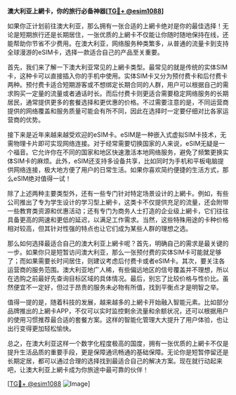 **澳大利亚上網卡，你的旅行必备神器[[TG💪+ @esim1088](https://t.me/s/esim1088)]**

如果你正计划前往澳大利亚，那么拥有一张合适的上網卡绝对是你的最佳选择！无论是短期旅行还是长期居住，一张优质的上網卡不仅能让你随时随地保持在线，还能帮助你节省不少费用。在澳大利亚，网络服务种类繁多，从普通的流量卡到支持全球漫游的eSIM卡，选择一款适合自己的产品至关重要。

首先，我们来了解一下澳大利亚常见的上網卡类型。最常见的就是传统的实体SIM卡，这种卡可以直接插入你的手机中使用。实体SIM卡又分为预付费卡和后付费卡两种。预付费卡适合短期游客或不想绑定长期合同的人群，用户可以根据自己的需求购买一定量的流量或者通话时长。而后付费卡则更适合需要稳定网络服务的长期居民，通常提供更多的套餐选择和更优惠的价格。不过需要注意的是，不同运营商提供的网络覆盖和服务质量可能会有所不同，因此在选择时一定要仔细对比各家运营商的优势。

接下来是近年来越来越受欢迎的eSIM卡。eSIM是一种嵌入式虚拟SIM卡技术，无需物理卡片即可实现网络连接。对于经常需要切换国家的人来说，eSIM无疑是一个福音。它允许你在不同的国家和地区快速激活本地网络服务，避免了频繁更换实体SIM卡的麻烦。此外，eSIM还支持多设备共享，比如同时为手机和平板电脑提供网络连接，极大地方便了用户的日常生活。如果你喜欢简约便捷的生活方式，那么eSIM绝对值得一试！

除了上述两种主要类型外，还有一些专门针对特定场景设计的上網卡。例如，有些公司推出了专为学生设计的学习型上網卡，这类卡不仅提供充足的流量，还会附带一些教育类资源和优惠活动；还有专门为商务人士打造的企业级上網卡，它们往往具备更高的网速和更低的延迟，以满足工作需求。当然，这些特殊用途的卡种价格相对较高，但其针对性强的特点也让它们成为某些人群的理想之选。

那么如何选择最适合自己的澳大利亚上網卡呢？首先，明确自己的需求是最关键的一步。如果你只是短暂访问澳大利亚，那么一张预付费的实体SIM卡可能就足够了；而如果需要长时间居住，则建议考虑后付费卡或者eSIM卡。其次，要关注各运营商的服务范围。澳大利亚地广人稀，有些偏远地区的信号覆盖并不理想，所以在选购之前最好先查询目标区域的具体情况。最后，别忘了比较价格与性价比。虽然便宜不一定好，但过于昂贵的服务未必物有所值，找到平衡点才是明智之举。

值得一提的是，随着科技的发展，越来越多的上網卡开始融入智能元素。比如部分品牌推出的上網卡APP，不仅可以实时监控剩余流量和余额状况，还可以根据用户的使用习惯推荐最合适的套餐方案。这样的智能化管理大大提升了用户体验，也让出行变得更加轻松愉快。

总之，在澳大利亚这样一个数字化程度极高的国度，拥有一张优质的上網卡不仅是提升生活品质的重要手段，更是保障通讯畅通的基础保障。无论你是短暂停留还是长期定居，都可以通过合理的选择找到最适合自己的解决方案。现在就行动起来吧，让澳大利亚上網卡成为你旅途中最可靠的伙伴！

[[TG💪+ @esim1088](https://t.me/s/esim1088) ![Image](https://i.postimg.cc/4NQfJmqS/Snipaste-2025-05-13-00-14-12.png)]